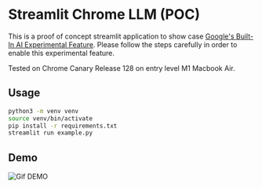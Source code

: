 

# Streamlit Chrome LLM (POC)

This is a proof of concept streamlit application to show case [Google's Built-In AI Experimental Feature](https://developer.chrome.com/docs/ai/built-in). Please follow the steps carefully in order to enable this experimental feature.

Tested on Chrome Canary Release 128 on entry level M1 Macbook Air. 

## Usage

```bash
python3 -m venv venv
source venv/bin/activate
pip install -r requirements.txt
streamlit run example.py
```

## Demo

![Gif DEMO](./demo.gif)

